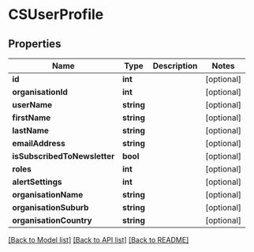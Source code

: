# CSUserProfile

## Properties
Name | Type | Description | Notes
------------ | ------------- | ------------- | -------------
**id** | **int** |  | [optional] 
**organisationId** | **int** |  | [optional] 
**userName** | **string** |  | [optional] 
**firstName** | **string** |  | [optional] 
**lastName** | **string** |  | [optional] 
**emailAddress** | **string** |  | [optional] 
**isSubscribedToNewsletter** | **bool** |  | [optional] 
**roles** | **int** |  | [optional] 
**alertSettings** | **int** |  | [optional] 
**organisationName** | **string** |  | [optional] 
**organisationSuburb** | **string** |  | [optional] 
**organisationCountry** | **string** |  | [optional] 

[[Back to Model list]](../README.md#documentation-for-models) [[Back to API list]](../README.md#documentation-for-api-endpoints) [[Back to README]](../README.md)


